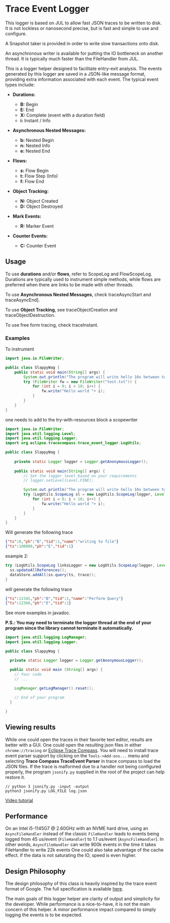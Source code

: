 # Trace Event Logger

This logger is based on JUL to allow fast JSON traces to be written to disk. It is not lockless or nanosecond precise, but is fast and simple to use and configure.

A Snapshot taker is provided in order to write slow transactions onto disk.

An asynchronous writer is available for putting the IO bottleneck on another thread. It is typically much faster than the FileHandler from JUL.

This is a logger helper designed to facilitate entry-exit analysis. The events generated by this logger are saved in a JSON-like message format, providing extra information associated with each event. The typical event types include:

- **Durations:**
  - **B:** Begin
  - **E:** End
  - **X:** Complete (event with a duration field)
  - **i:** Instant / Info

- **Asynchronous Nested Messages:**
  - **b:** Nested Begin
  - **n:** Nested Info
  - **e:** Nested End

- **Flows:**
  - **s:** Flow Begin
  - **t:** Flow Step (Info)
  - **f:** Flow End

- **Object Tracking:**
  - **N:** Object Created
  - **D:** Object Destroyed

- **Mark Events:**
  - **R:** Marker Event

- **Counter Events:**
  - **C:** Counter Event

## Usage

To use **durations** and/or **flows**, refer to ScopeLog and FlowScopeLog. Durations are typically used to instrument simple methods, while flows are preferred when there are links to be made with other threads.

To use **Asynchronous Nested Messages**, check traceAsyncStart and traceAsyncEnd].

To use **Object Tracking**, see traceObjectCreation and traceObjectDestruction.

To use free form tracing, check traceInstant.

### Examples


To instrument

```java
import java.io.FileWriter;

public class SlappyWag {
    public static void main(String[] args) {
        System.out.println("The program will write hello 10x between two scope logs\n");
        try (FileWriter fw = new FileWriter("test.txt")) {
            for (int i = 0; i < 10; i++) {
                fw.write("Hello world "+ i);
            }
        }
    }
}
```

one needs to add to the try-with-resources block a scopewriter

```java
import java.io.FileWriter;
import java.util.logging.Level;
import java.util.logging.Logger;
import org.eclipse.tracecompass.trace_event_logger.LogUtils;

public class SlappyWag {
    
    private static Logger logger = Logger.getAnonymousLogger();
    
    public static void main(String[] args) {
        // Set the logger level based on your requirements
        // logger.setLevel(Level.FINE);

        System.out.println("The program will write hello 10x between two scope logs\n");
        try (LogUtils.ScopeLog sl = new LogUtils.ScopeLog(logger, Level.FINE, "writing to file"); FileWriter fw = new FileWriter("test.txt")) {
            for (int i = 0; i < 10; i++) {
                fw.write("Hello world "+ i);
            }
        }
    }
}
```
Will generate the following trace

```json
{"ts":0,"ph":"B","tid":1,"name":"writing to file"}
{"ts":100000,"ph":"E","tid":1}
```

example 2:

```java
try (LogUtils.ScopeLog linksLogger = new LogUtils.ScopeLog(logger, Level.CONFIG, "Perform Query")) { //$NON-NLS-1$
  ss.updateAllReferences();
  dataStore.addAll(ss.query(ts, trace));
}
```

will generate the following trace

```json
{"ts":12345,"ph":"B","tid":1,"name":"Perform Query"}
{"ts":12366,"ph":"E","tid":1}
```
See more examples in javadoc.

**P.S.: You may need to terminate the logger thread at the end of your program since the library cannot terminate it automatically.**
```Java
import java.util.logging.LogManager;
import java.util.logging.Logger;

public class SlappyWag {

  private static Logger logger = Logger.getAnonymousLogger();

  public static void main (String[] args) {
    // Your code
    // ...
    
    LogManager.getLogManager().reset();

    // End of your program
  }

}
```

## Viewing results

While one could open the traces in their favorite text editor, results are better with a GUI. One could open the resulting json files in either `chrome://tracing` or [Eclipse Trace Compass](https://eclipse.dev/tracecompass/). You will need to install trace event parser support by clicking on the `Tools->Add-ons...` menu and selecting **Trace Compass TraceEvent Parser** in trace compass to load the JSON files. If the trace is malformed due to a handler not being configured properly, the program `jsonify.py` supplied in the root of the project can help restore it. 

```console
// python 3 jsonify.py -input -output
python3 jsonify.py LOG_FILE log.json
```

[Video tutorial](https://www.youtube.com/watch?v=YCdzmcpOrK4)

## Performance

On an Intel i5-1145G7 @ 2.60GHz with an NVME hard drive, using an `AsyncFileHandler` instead of the classic `FileHandler` leads to events being logged from 45 us/event (`FileHandler`) to 1.1 us/event (`AsyncFileHandler`). In other words, `AsyncFileHandler` can write 900k events in the time it takes FileHandler to write 22k events
One could also take advantage of the cache effect. If the data is not saturating the IO, speed is even higher.

## Design Philosophy

The design philosophy of this class is heavily inspired by the trace event format of Google. The full specification is available [here](https://docs.google.com/document/d/1CvAClvFfyA5R-PhYUmn5OOQtYMH4h6I0nSsKchNAySU/edit?pli=1#).

The main goals of this logger helper are clarity of output and simplicity for the developer. While performance is a nice-to-have, it is not the main concern of this helper. A minor performance impact compared to simply logging the events is to be expected.

